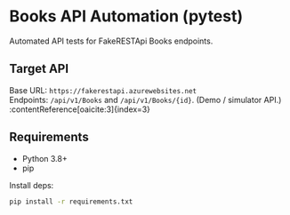 # Books API Automation (pytest)

Automated API tests for FakeRESTApi Books endpoints.

## Target API
Base URL: `https://fakerestapi.azurewebsites.net`  
Endpoints: `/api/v1/Books` and `/api/v1/Books/{id}`. (Demo / simulator API.) :contentReference[oaicite:3]{index=3}

## Requirements
- Python 3.8+
- pip

Install deps:

```bash
pip install -r requirements.txt
